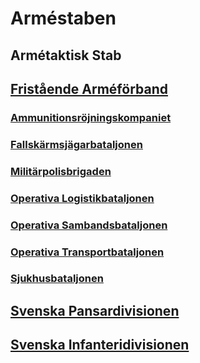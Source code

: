 # Arméstaben

## Armétaktisk Stab

## [Fristående Arméförband](/Svenska%20Armén/Fristående%20Arméförband.md)

### [Ammunitionsröjningskompaniet](/Kompanier/Ammunitionsröjningskompaniet.md)

### [Fallskärmsjägarbataljonen](/Bataljoner/Fallskärmsjägarbataljonen.md)

### [Militärpolisbrigaden](/Brigader/MilitärPolisbrigaden.md)

### [Operativa Logistikbataljonen](/Bataljoner/Operativa%20Logistikbataljonen.md)

### [Operativa Sambandsbataljonen](/Bataljoner/Operativa%20Sambandsbataljonen.md)

### [Operativa Transportbataljonen](/Bataljoner/Operativa%20Transportbataljonen.md)

### [Sjukhusbataljonen](/Bataljoner/Sjukhusbataljonen.md)

## [Svenska Pansardivisionen](/Divisioner/Svenska%20Pansardivisionen.md)

## [Svenska Infanteridivisionen](/Divisioner/Svenska%20Infanteridivisionen.md)

